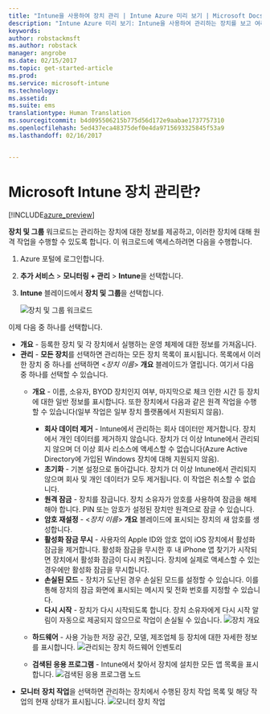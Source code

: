 ```yaml
---
title: "Intune을 사용하여 장치 관리 | Intune Azure 미리 보기 | Microsoft Docs"
description: "Intune Azure 미리 보기: Intune을 사용하여 관리하는 장치를 보고 여러 작업을 수행하는 방법을 알아봅니다."
keywords: 
author: robstackmsft
ms.author: robstack
manager: angrobe
ms.date: 02/15/2017
ms.topic: get-started-article
ms.prod: 
ms.service: microsoft-intune
ms.technology: 
ms.assetid: 
ms.suite: ems
translationtype: Human Translation
ms.sourcegitcommit: b4d095506215b775d56d172e9aabae1737757310
ms.openlocfilehash: 5ed437eca48375def0e4da9715693325845f53a9
ms.lasthandoff: 02/16/2017


---
```


# <a name="what-is-microsoft-intune-device-management"></a>Microsoft Intune 장치 관리란? 


[!INCLUDE[azure_preview](../includes/azure_preview.md)]

**장치 및 그룹** 워크로드는 관리하는 장치에 대한 정보를 제공하고, 이러한 장치에 대해 원격 작업을 수행할 수 있도록 합니다. 이 워크로드에 액세스하려면 다음을 수행합니다.

1. Azure 포털에 로그인합니다.
2. **추가 서비스** > **모니터링 + 관리** > **Intune**을 선택합니다.
3. **Intune** 블레이드에서 **장치 및 그룹**을 선택합니다.

    ![장치 및 그룹 워크로드](./media/devices-and-groups-workload.png)

이제 다음 중 하나를 선택합니다.

- **개요** - 등록한 장치 및 각 장치에서 실행하는 운영 체제에 대한 정보를 가져옵니다.
- **관리** - **모든 장치**를 선택하면 관리하는 모든 장치 목록이 표시됩니다.
    목록에서 이러한 장치 중 하나를 선택하면 <*장치 이름*> **개요** 블레이드가 열립니다. 여기서 다음 중 하나를 선택할 수 있습니다.
    - **개요** - 이름, 소유자, BYOD 장치인지 여부, 마지막으로 체크 인한 시간 등 장치에 대한 일반 정보를 표시합니다. 또한 장치에서 다음과 같은 원격 작업을 수행할 수 있습니다(일부 작업은 일부 장치 플랫폼에서 지원되지 않음).
        - **회사 데이터 제거** - Intune에서 관리하는 회사 데이터만 제거합니다. 장치에서 개인 데이터를 제거하지 않습니다. 장치가 더 이상 Intune에서 관리되지 않으며 더 이상 회사 리소스에 액세스할 수 없습니다(Azure Active Directory에 가입된 Windows 장치에 대해 지원되지 않음).
        - **초기화** - 기본 설정으로 돌아갑니다. 장치가 더 이상 Intune에서 관리되지 않으며 회사 및 개인 데이터가 모두 제거됩니다. 이 작업은 취소할 수 없습니다.
        - **원격 잠금** - 장치를 잠급니다. 장치 소유자가 암호를 사용하여 잠금을 해제해야 합니다. PIN 또는 암호가 설정된 장치만 원격으로 잠글 수 있습니다.
        - **암호 재설정** - <*장치 이름*> **개요** 블레이드에 표시되는 장치의 새 암호를 생성합니다.
        - **활성화 잠금 무시** - 사용자의 Apple ID와 암호 없이 iOS 장치에서 활성화 잠금을 제거합니다. 활성화 잠금을 무시한 후 내 iPhone 앱 찾기가 시작되면 장치에서 활성화 잠금이 다시 켜집니다. 장치에 실제로 액세스할 수 있는 경우에만 활성화 잠금을 무시합니다.
        - **손실된 모드** - 장치가 도난된 경우 손실된 모드를 설정할 수 있습니다. 이를 통해 장치의 잠금 화면에 표시되는 메시지 및 전화 번호를 지정할 수 있습니다.
        - **다시 시작** - 장치가 다시 시작되도록 합니다. 장치 소유자에게 다시 시작 알림이 자동으로 제공되지 않으므로 작업이 손실될 수 있습니다.
        ![장치 개요](http://i.imgur.com/4Rx4VXm.png)
        
    - **하드웨어** - 사용 가능한 저장 공간, 모델, 제조업체 등 장치에 대한 자세한 정보를 표시합니다.
    ![관리되는 장치 하드웨어 인벤토리](./media/hardware-inventory.png)
    - **검색된 응용 프로그램** - Intune에서 찾아서 장치에 설치한 모든 앱 목록을 표시합니다.
    ![검색된 응용 프로그램 노드](./media/detected-applications.png)
- **모니터** **장치 작업**을 선택하면 관리하는 장치에서 수행된 장치 작업 목록 및 해당 작업의 현재 상태가 표시됩니다.
![모니터 장치 작업](./media/monitor-device-actions.png)

